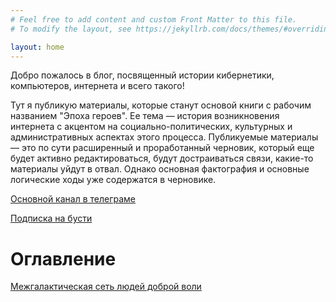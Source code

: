 ```yaml
---
# Feel free to add content and custom Front Matter to this file.
# To modify the layout, see https://jekyllrb.com/docs/themes/#overriding-theme-defaults

layout: home
---
```


Добро пожалось в блог, посвященный истории кибернетики, компьютеров, интернета и всего такого!

Тут я публикую материалы, которые станут основой книги с рабочим названием "Эпоха героев". Ее тема — история возникновения интернета с акцентом на социально-политических, культурных и административных аспектах этого процесса. Публикуемые материалы — это по сути расширенный и проработанный черновик, который еще будет активно редактироваться, будут достраиваться связи, какие-то материалы уйдут в отвал. Однако основная фактография и основные логические ходы уже содержатся в черновике.

[Основной канал в телеграме](https://t.me/hyperhistory)

[Подписка на бусти](https://boosty.to/rusinov)

# Оглавление

[Межгалактическая сеть людей доброй воли](https://antonrusinov.github.io/articles/1.html)